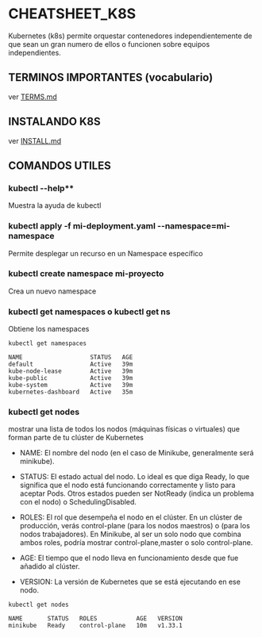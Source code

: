 # CHEATSHEET_K8S
Kubernetes (k8s) permite orquestar contenedores independientemente de que sean un gran numero de ellos o funcionen sobre equipos independientes.

## TERMINOS IMPORTANTES (vocabulario)
ver [TERMS.md](https://github.com/elarreglador/cheatsheet_K8S/blob/main/TERMS.md)

## INSTALANDO K8S
ver [INSTALL.md](https://github.com/elarreglador/cheatsheet_K8S/blob/main/INSTALL.md)

## COMANDOS UTILES
### kubectl --help**
Muestra la ayuda de kubectl

### kubectl apply -f mi-deployment.yaml --namespace=mi-namespace
Permite desplegar un recurso en un Namespace específico

### kubectl create namespace mi-proyecto
Crea un nuevo namespace

### kubectl get namespaces o kubectl get ns
Obtiene los namespaces
```
kubectl get namespaces

NAME                   STATUS   AGE
default                Active   39m
kube-node-lease        Active   39m
kube-public            Active   39m
kube-system            Active   39m
kubernetes-dashboard   Active   35m
```

### kubectl get nodes
mostrar una lista de todos los nodos (máquinas físicas o virtuales) que forman parte de tu clúster de Kubernetes

- NAME: El nombre del nodo (en el caso de Minikube, generalmente será minikube).

- STATUS: El estado actual del nodo. Lo ideal es que diga Ready, lo que significa que el nodo está funcionando correctamente y listo para aceptar Pods. Otros estados pueden ser NotReady (indica un problema con el nodo) o SchedulingDisabled.

- ROLES: El rol que desempeña el nodo en el clúster. En un clúster de producción, verás control-plane (para los nodos maestros) o <none> (para los nodos trabajadores). En Minikube, al ser un solo nodo que combina ambos roles, podría mostrar control-plane,master o solo control-plane.

- AGE: El tiempo que el nodo lleva en funcionamiento desde que fue añadido al clúster.

- VERSION: La versión de Kubernetes que se está ejecutando en ese nodo.
```
kubectl get nodes

NAME       STATUS   ROLES           AGE   VERSION
minikube   Ready    control-plane   10m   v1.33.1

```
